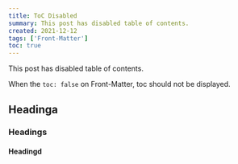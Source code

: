 ```yaml
---
title: ToC Disabled
summary: This post has disabled table of contents.
created: 2021-12-12
tags: ['Front-Matter']
toc: true
---
```


This post has disabled table of contents.

When the `toc: false` on Front-Matter, toc should not be displayed.

## Headinga

### Headings

#### Headingd
